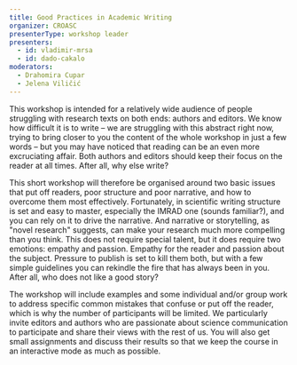 ```yaml
---
title: Good Practices in Academic Writing
organizer: CROASC
presenterType: workshop leader
presenters:
  - id: vladimir-mrsa
  - id: dado-cakalo
moderators:
  - Drahomira Cupar
  - Jelena Viličić
---
```


This workshop is intended for a relatively wide audience of people struggling with research texts on both ends: authors and editors. We know how difficult it is to write – we are struggling with this abstract right now, trying to bring closer to you the content of the whole workshop in just a few words – but you may have noticed that reading can be an even more excruciating affair. Both authors and editors should keep their focus on the reader at all times. After all, why else write?

This short workshop will therefore be organised around two basic issues that put off readers, poor structure and poor narrative, and how to overcome them most effectively. Fortunately, in scientific writing structure is set and easy to master, especially the IMRAD one (sounds familiar?), and you can rely on it to drive the narrative. And narrative or storytelling, as "novel research" suggests, can make your research much more compelling than you think. This does not require special talent, but it does require two emotions: empathy and passion. Empathy for the reader and passion about the subject. Pressure to publish is set to kill them both, but with a few simple guidelines you can rekindle the fire that has always been in you. After all, who does not like a good story?

The workshop will include examples and some individual and/or group work to address specific common mistakes that confuse or put off the reader, which is why the number of participants will be limited. We particularly invite editors and authors who are passionate about science communication to participate and share their views with the rest of us. You will also get small assignments and discuss their results so that we keep the course in an interactive mode as much as possible.
